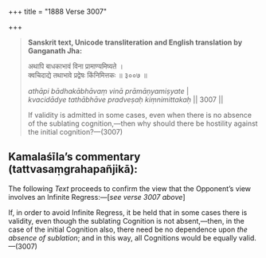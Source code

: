 +++
title = "1888 Verse 3007"

+++
> **Sanskrit text, Unicode transliteration and English translation by Ganganath Jha:** 
>
> अथापि बाधकाभावं विना प्रामाण्यमिष्यते ।  
> क्वचिदाद्ये तथाभावे प्रद्वेषः किंनिमित्तकः ॥ ३००७ ॥ 
>
> *athāpi bādhakābhāvaṃ vinā prāmāṇyamiṣyate* \|  
> *kvacidādye tathābhāve pradveṣaḥ kiṃnimittakaḥ* \|\| 3007 \|\| 
>
> If validity is admitted in some cases, even when there is no absence of the sublating cognition,—then why should there be hostility against the initial cognition?—(3007)



## Kamalaśīla’s commentary (tattvasaṃgrahapañjikā):

The following *Text* proceeds to confirm the view that the Opponent’s view involves an Infinite Regress:—[*see verse 3007 above*]

If, in order to avoid Infinite Regress, it be held that in some cases there is validity, even though the sublating Cognition is not absent,—then, in the case of the initial Cognition also, there need be no dependence upon *the* *absence* *of* *sublation*; and in this way, all Cognitions would be equally valid.—(3007)


